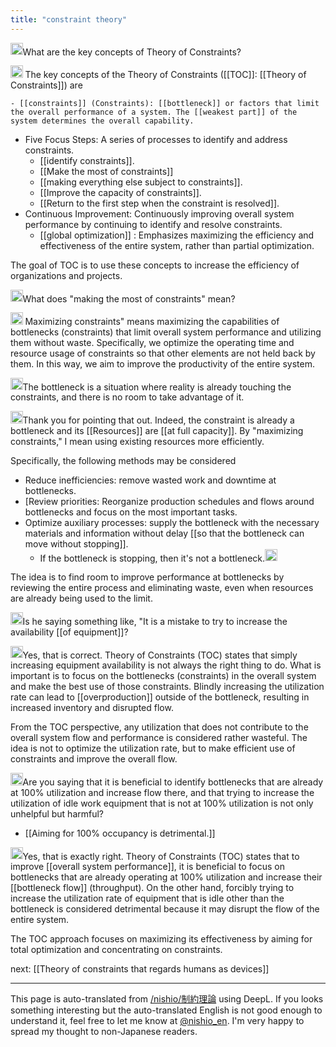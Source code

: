 ```yaml
---
title: "constraint theory"
---
```


<img src='https://scrapbox.io/api/pages/nishio-en/nishio/icon' alt='nishio.icon' height="19.5"/>What are the key concepts of Theory of Constraints?

<img src='https://scrapbox.io/api/pages/nishio-en/gpt/icon' alt='gpt.icon' height="19.5"/>
The key concepts of the Theory of Constraints ([[TOC]]: [[Theory of Constraints]]) are

    - [[constraints]] (Constraints): [[bottleneck]] or factors that limit the overall performance of a system. The [[weakest part]] of the system determines the overall capability.
- Five Focus Steps: A series of processes to identify and address constraints.
    - [[identify constraints]].
    - [[Make the most of constraints]]
    - [[making everything else subject to constraints]].
    - [[Improve the capacity of constraints]].
    - [[Return to the first step when the constraint is resolved]].
- Continuous Improvement: Continuously improving overall system performance by continuing to identify and resolve constraints.
    - [[global optimization]] : Emphasizes maximizing the efficiency and effectiveness of the entire system, rather than partial optimization.

The goal of TOC is to use these concepts to increase the efficiency of organizations and projects.

<img src='https://scrapbox.io/api/pages/nishio-en/nishio/icon' alt='nishio.icon' height="19.5"/>What does "making the most of constraints" mean?

<img src='https://scrapbox.io/api/pages/nishio-en/gpt/icon' alt='gpt.icon' height="19.5"/>
Maximizing constraints" means maximizing the capabilities of bottlenecks (constraints) that limit overall system performance and utilizing them without waste. Specifically, we optimize the operating time and resource usage of constraints so that other elements are not held back by them. In this way, we aim to improve the productivity of the entire system.

<img src='https://scrapbox.io/api/pages/nishio-en/nishio/icon' alt='nishio.icon' height="19.5"/>The bottleneck is a situation where reality is already touching the constraints, and there is no room to take advantage of it.

<img src='https://scrapbox.io/api/pages/nishio-en/gpt/icon' alt='gpt.icon' height="19.5"/>Thank you for pointing that out. Indeed, the constraint is already a bottleneck and its [[Resources]] are [[at full capacity]]. By "maximizing constraints," I mean using existing resources more efficiently.

Specifically, the following methods may be considered
- Reduce inefficiencies: remove wasted work and downtime at bottlenecks.
- [Review priorities: Reorganize production schedules and flows around bottlenecks and focus on the most important tasks.
- Optimize auxiliary processes: supply the bottleneck with the necessary materials and information without delay [[so that the bottleneck can move without stopping]].
    - If the bottleneck is stopping, then it's not a bottleneck.<img src='https://scrapbox.io/api/pages/nishio-en/nishio/icon' alt='nishio.icon' height="19.5"/>

The idea is to find room to improve performance at bottlenecks by reviewing the entire process and eliminating waste, even when resources are already being used to the limit.



<img src='https://scrapbox.io/api/pages/nishio-en/nishio/icon' alt='nishio.icon' height="19.5"/>Is he saying something like, "It is a mistake to try to increase the availability [[of equipment]]?

<img src='https://scrapbox.io/api/pages/nishio-en/gpt/icon' alt='gpt.icon' height="19.5"/>Yes, that is correct. Theory of Constraints (TOC) states that simply increasing equipment availability is not always the right thing to do. What is important is to focus on the bottlenecks (constraints) in the overall system and make the best use of those constraints. Blindly increasing the utilization rate can lead to [[overproduction]] outside of the bottleneck, resulting in increased inventory and disrupted flow.

From the TOC perspective, any utilization that does not contribute to the overall system flow and performance is considered rather wasteful. The idea is not to optimize the utilization rate, but to make efficient use of constraints and improve the overall flow.

<img src='https://scrapbox.io/api/pages/nishio-en/nishio/icon' alt='nishio.icon' height="19.5"/>Are you saying that it is beneficial to identify bottlenecks that are already at 100% utilization and increase flow there, and that trying to increase the utilization of idle work equipment that is not at 100% utilization is not only unhelpful but harmful?
- [[Aiming for 100% occupancy is detrimental.]]

<img src='https://scrapbox.io/api/pages/nishio-en/gpt/icon' alt='gpt.icon' height="19.5"/>Yes, that is exactly right. Theory of Constraints (TOC) states that to improve [[overall system performance]], it is beneficial to focus on bottlenecks that are already operating at 100% utilization and increase their [[bottleneck flow]] (throughput). On the other hand, forcibly trying to increase the utilization rate of equipment that is idle other than the bottleneck is considered detrimental because it may disrupt the flow of the entire system.

The TOC approach focuses on maximizing its effectiveness by aiming for total optimization and concentrating on constraints.

next:  [[Theory of constraints that regards humans as devices]]

---
This page is auto-translated from [/nishio/制約理論](https://scrapbox.io/nishio/制約理論) using DeepL. If you looks something interesting but the auto-translated English is not good enough to understand it, feel free to let me know at [@nishio_en](https://twitter.com/nishio_en). I'm very happy to spread my thought to non-Japanese readers.